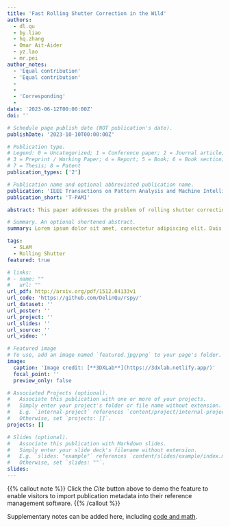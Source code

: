 ```yaml
---
title: 'Fast Rolling Shutter Correction in the Wild'
authors:
  - dl.qu
  - by.liao
  - hq.zhang
  - Omar Ait-Aider
  - yz.lao
  - mr.pei
author_notes:
  - 'Equal contribution'
  - 'Equal contribution'
  -
  -
  - 'Corresponding'
  - 
date: '2023-06-12T00:00:00Z'
doi: ''

# Schedule page publish date (NOT publication's date).
publishDate: '2023-10-10T00:00:00Z'

# Publication type.
# Legend: 0 = Uncategorized; 1 = Conference paper; 2 = Journal article;
# 3 = Preprint / Working Paper; 4 = Report; 5 = Book; 6 = Book section;
# 7 = Thesis; 8 = Patent
publication_types: ['2']

# Publication name and optional abbreviated publication name.
publication: 'IEEE Transactions on Pattern Analysis and Machine Intelligence ( Volume: 45, Issue: 10, October 2023) '
publication_short: 'T-PAMI'

abstract: This paper addresses the problem of rolling shutter correction (RSC) in uncalibrated videos. Existing works remove rolling shutter (RS) distortion by explicitly computing the camera motion and depth as intermediate products, followed by motion compensation. In contrast, we first show that each distorted pixel can be implicitly rectified back to the corresponding global shutter (GS) projection by rescaling its optical flow. Such a point-wise RSC is feasible with both perspective and non-perspective cases without the pre-knowledge of the camera used. Besides, it allows a pixel-wise varying direct RS correction (DRSC) framework that handles locally varying distortion caused by various sources, such as camera motion, moving objects, and even highly varying depth scenes. More importantly, our approach is an efficient CPU-based solution that enables undistorting RS videos in real-time (40fps for 480p). We evaluate our approach across a broad range of cameras and video sequences, including fast motion, dynamic scenes, and non-perspective lenses, demonstrating the superiority of our proposed approach over state-of-the-art methods in both effectiveness and efficiency. We also evaluated the ability of the RSC results to serve for downstream 3D analysis, such as visual odometry and structure-from-motion, which verifies preference for the output of our algorithm over other existing RSC methods.

# Summary. An optional shortened abstract.
summary: Lorem ipsum dolor sit amet, consectetur adipiscing elit. Duis posuere tellus ac convallis placerat. Proin tincidunt magna sed ex sollicitudin condimentum.

tags:
  - SLAM
  - Rolling Shutter
featured: true

# links:
# - name: ""
#   url: ""
url_pdf: http://arxiv.org/pdf/1512.04133v1
url_code: 'https://github.com/DelinQu/rspy/'
url_dataset: ''
url_poster: ''
url_project: ''
url_slides: ''
url_source: ''
url_video: ''

# Featured image
# To use, add an image named `featured.jpg/png` to your page's folder.
image:
  caption: 'Image credit: [**3DXLab**](https://3dxlab.netlify.app/)'
  focal_point: ''
  preview_only: false

# Associated Projects (optional).
#   Associate this publication with one or more of your projects.
#   Simply enter your project's folder or file name without extension.
#   E.g. `internal-project` references `content/project/internal-project/index.md`.
#   Otherwise, set `projects: []`.
projects: []

# Slides (optional).
#   Associate this publication with Markdown slides.
#   Simply enter your slide deck's filename without extension.
#   E.g. `slides: "example"` references `content/slides/example/index.md`.
#   Otherwise, set `slides: ""`.
slides:
---
```


{{% callout note %}}
Click the _Cite_ button above to demo the feature to enable visitors to import publication metadata into their reference management software.
{{% /callout %}}

Supplementary notes can be added here, including [code and math](https://wowchemy.com/docs/content/writing-markdown-latex/).
